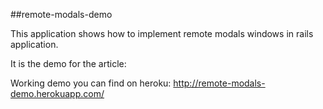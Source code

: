##remote-modals-demo

This application shows how to implement remote modals windows in rails application.

It is the demo for the article:

Working demo you can find on heroku: <http://remote-modals-demo.herokuapp.com/>

